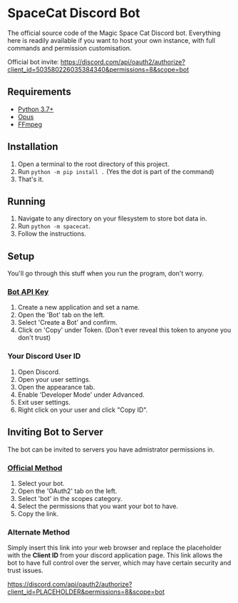 # SpaceCat Discord Bot

The official source code of the Magic Space Cat Discord bot. Everything here is readily available if you want to host your own instance, with full commands and permission customisation.

Official bot invite: https://discord.com/api/oauth2/authorize?client_id=503580226035384340&permissions=8&scope=bot

## Requirements
-   [Python 3.7+](https://www.python.org/)
-   [Opus](https://www.opus-codec.org/)
-   [FFmpeg](https://www.ffmpeg.org/)

## Installation
1. Open a terminal to the root directory of this project.
2. Run `python -m pip install .` (Yes the dot is part of the command)
3. That's it.

## Running
1. Navigate to any directory on your filesystem to store bot data in.
2. Run `python -m spacecat`.
3. Follow the instructions.

## Setup
You'll go through this stuff when you run the program, don't worry.

### [Bot API Key](https://discordapp.com/developers/applications/)
1. Create a new application and set a name.
2. Open the 'Bot' tab on the left.
3. Select 'Create a Bot' and confirm.
4. Click on 'Copy' under Token.
(Don't ever reveal this token to anyone you don't trust)

### Your Discord User ID
1. Open Discord.
2. Open your user settings.
3. Open the appearance tab.
4. Enable 'Developer Mode' under Advanced.
5. Exit user settings.
6. Right click on your user and click "Copy ID".

## Inviting Bot to Server
The bot can be invited to servers you have admistrator permissions in.

### [Official Method](https://discordapp.com/developers/applications/)
1. Select your bot.
2. Open the 'OAuth2' tab on the left.
3. Select 'bot' in the scopes category.
4. Select the permissions that you want your bot to have.
5. Copy the link.

### Alternate Method
Simply insert this link into your web browser and replace the placeholder with the **Client ID** from your discord application page. This link allows the bot to have full control over the server, which may have certain security and trust issues.

https://discord.com/api/oauth2/authorize?client_id=PLACEHOLDER&permissions=8&scope=bot
